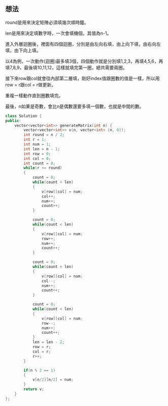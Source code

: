 ## 想法
round是用來決定矩陣必須填幾次順時鐘。

len是用來決定填數字時，一次會填機個，其值為n-1。

進入外層迴圈後，裡面有四個迴圈，分別是由左向右填，由上向下填，由右向左填，由下向上填。

以4為例，一次動作(迴圈)最多填3個，四個動作就是分別填1,2,3，再填4,5,6，再填7,8,9，最後填10,11,12，這樣就填完第一圈，總共需要兩圈。

接下來row跟col就會往內部第二層填，剛好index值跟圈數的值是一樣，所以用row = r跟col = r做更新。

重複一樣動作直到圈數填完。

最後，n如果是奇數，會比n是偶數還要多填一個數，也就是中間的數。



```CPP
class Solution {
public:
    vector<vector<int>> generateMatrix(int n) {
        vector<vector<int>> v(n, vector<int> (n, 0));
        int round = n / 2;
        int r = 1;
        int num = 1;
        int len = n - 1;
        int row = 0;
        int col = 0;
        int count = 0;
        while(r <= round)
        {         
            count = 0;
            while(count < len)
            {
                v[row][col] = num;
                col++;
                num++;
                count++;
            }

            count = 0;
            while(count < len)
            {
                v[row][col] = num;
                row++;
                num++;
                count++;
            }

            count = 0;
            while(count < len)
            {
                v[row][col] = num;
                col--;
                num++;
                count++;
            }

            count = 0;
            while(count < len)
            {
                v[row][col] = num;
                row--;
                num++;
                count++;
            }
            len = len - 2;
            row = r;
            col = r;
            r++;
        }

        if(n % 2 == 1)
        {
            v[n/2][n/2] = num;
        }
        return v;
    }
};
```
